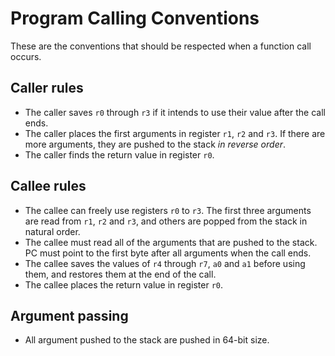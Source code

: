 # Program Calling Conventions

These are the conventions that should be respected when a function call occurs.

## Caller rules

- The caller saves `r0` through `r3` if it intends to use their value after the
  call ends.
- The caller places the first arguments in register `r1`, `r2` and `r3`. If
  there are more arguments, they are pushed to the stack *in reverse order*.
- The caller finds the return value in register `r0`.

## Callee rules

- The callee can freely use registers `r0` to `r3`. The first three arguments
  are read from `r1`, `r2` and `r3`, and others are popped from the stack in
  natural order.
- The callee must read all of the arguments that are pushed to the stack. PC
  must point to the first byte after all arguments when the call ends.
- The callee saves the values of `r4` through `r7`, `a0` and `a1` before using
  them, and restores them at the end of the call.
- The callee places the return value in register `r0`.

## Argument passing

- All argument pushed to the stack are pushed in 64-bit size.
